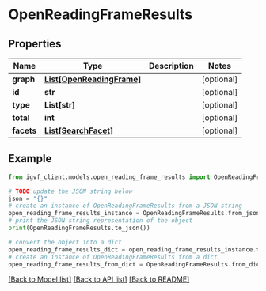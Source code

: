 # OpenReadingFrameResults


## Properties

Name | Type | Description | Notes
------------ | ------------- | ------------- | -------------
**graph** | [**List[OpenReadingFrame]**](OpenReadingFrame.md) |  | [optional] 
**id** | **str** |  | [optional] 
**type** | **List[str]** |  | [optional] 
**total** | **int** |  | [optional] 
**facets** | [**List[SearchFacet]**](SearchFacet.md) |  | [optional] 

## Example

```python
from igvf_client.models.open_reading_frame_results import OpenReadingFrameResults

# TODO update the JSON string below
json = "{}"
# create an instance of OpenReadingFrameResults from a JSON string
open_reading_frame_results_instance = OpenReadingFrameResults.from_json(json)
# print the JSON string representation of the object
print(OpenReadingFrameResults.to_json())

# convert the object into a dict
open_reading_frame_results_dict = open_reading_frame_results_instance.to_dict()
# create an instance of OpenReadingFrameResults from a dict
open_reading_frame_results_from_dict = OpenReadingFrameResults.from_dict(open_reading_frame_results_dict)
```
[[Back to Model list]](../README.md#documentation-for-models) [[Back to API list]](../README.md#documentation-for-api-endpoints) [[Back to README]](../README.md)


